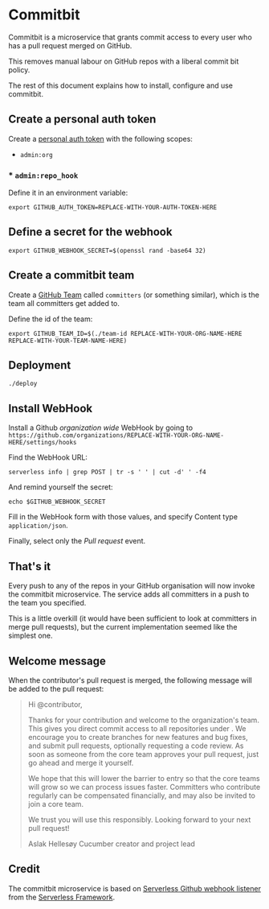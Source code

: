 # Commitbit

Commitbit is a microservice that grants commit access to every user who has a
pull request merged on GitHub.

This removes manual labour on GitHub repos with a liberal commit bit policy.

The rest of this document explains how to install, configure and use commitbit.

## Create a personal auth token

Create a [personal auth token](https://github.com/settings/tokens) with the
following scopes:

* `admin:org`
### * `admin:repo_hook`

Define it in an environment variable:

    export GITHUB_AUTH_TOKEN=REPLACE-WITH-YOUR-AUTH-TOKEN-HERE

## Define a secret for the webhook

    export GITHUB_WEBHOOK_SECRET=$(openssl rand -base64 32)

## Create a commitbit team

Create a [GitHub Team](https://help.github.com/articles/organizing-members-into-teams/)
called `committers` (or something similar), which is the team all committers get
added to.

Define the id of the team:

    export GITHUB_TEAM_ID=$(./team-id REPLACE-WITH-YOUR-ORG-NAME-HERE REPLACE-WITH-YOUR-TEAM-NAME-HERE)

## Deployment

    ./deploy

## Install WebHook

Install a Github *organization wide* WebHook by going to `https://github.com/organizations/REPLACE-WITH-YOUR-ORG-NAME-HERE/settings/hooks`

Find the WebHook URL:

    serverless info | grep POST | tr -s ' ' | cut -d' ' -f4

And remind yourself the secret:

    echo $GITHUB_WEBHOOK_SECRET

Fill in the WebHook form with those values, and specify Content type `application/json`.

Finally, select only the *Pull request* event.

## That's it

Every push to any of the repos in your GitHub organisation will now invoke the
commitbit microservice. The service adds all committers in a push to the team you
specified.

This is a little overkill (it would have been sufficient to look at committers in
merge pull requests), but the current implementation seemed like the simplest one.

## Welcome message

When the contributor's pull request is merged, the following message will be added
to the pull request:

> Hi @contributor,
>
> Thanks for your contribution and welcome to the <organisation> organization's
> <team> team. This gives you direct commit access to all repositories under
> <org>.
> We encourage you to create branches for new features and bug fixes, and submit
> pull requests, optionally requesting a code review. As soon as someone from the
> core team approves your pull request, just go ahead and merge it yourself.
>
> We hope that this will lower the barrier to entry so that the core teams will grow
> so we can process issues faster. Committers who contribute regularly can be
> compensated financially, and may also be invited to join a core team.
>
> We trust you will use this responsibly. Looking forward to your next pull request!
>
> Aslak Hellesøy
> Cucumber creator and project lead
>

## Credit

The commitbit microservice is based on [Serverless Github webhook listener](https://github.com/serverless/examples/tree/master/aws-node-github-webhook-listener)
from the [Serverless Framework](https://serverless.com/).
